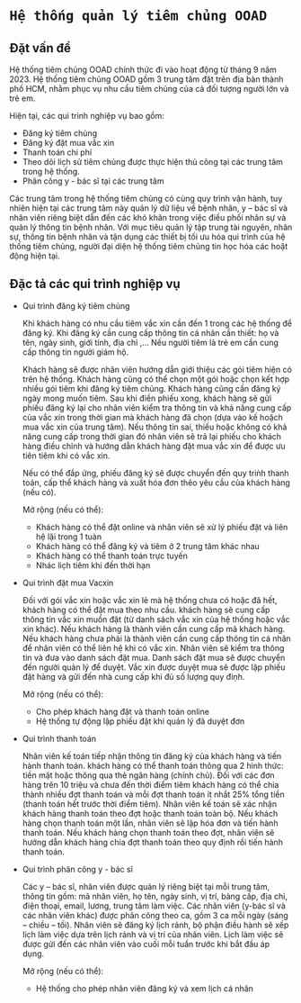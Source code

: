 # `Hệ thống quản lý tiêm chủng OOAD` 
## Đặt vấn đề
Hệ thống tiêm chủng OOAD chính thức đi vào hoạt động từ tháng 9 năm 2023. Hệ thống tiêm chủng OOAD gồm 3 trung tâm đặt trên địa bàn thành phố HCM, nhằm phục vụ nhu cầu tiêm chủng của cả đối tượng người lớn và trẻ em. 

Hiện tại, các qui trình nghiệp vụ bao gồm: 
- Đăng ký tiêm chủng
- Đăng ký đặt mua vắc xin
- Thanh toán chi phí
- Theo dõi lic̣h sử tiêm chủng được thực hiện thủ công tại các trung tâm trong hệ thống. 
- Phân công y - bác sĩ tại các trung tâm

Các trung tâm trong hệ thống tiêm chủng có cùng quy trình vận hành, tuy nhiên hiện tại các trung tâm này quản lý dữ liệu về bệnh nhân, y – bác sĩ và nhân viên riêng biệt dẫn đến các khó khăn trong việc điều phối nhân sự và quản lý thông tin bệnh nhân. Với mục tiêu quản lý tập trung tài nguyên, nhân sự, thông tin bệnh nhân và tận dụng các thiết bị tối ưu hóa qui trình của hệ thống tiêm chủng, người đại diện hệ thống tiêm chủng tin học hóa các hoặt động hiện tại.

## Đặc tả các qui trình nghiệp vụ
- Qui trình đăng ký tiêm chủng

    Khi khách hàng có nhu cầu tiêm vắc xin cần đến 1 trong các hệ thống để đăng ký. Khi đăng ký cần cung cấp thông tin cá nhân cần thiết: họ và tên, ngày sinh, giới tính, địa chỉ ,... Nếu người tiêm là trẻ em cần cung cấp thông tin người giám hộ.

    Khách hàng sẽ được nhân viên hướng dẫn giới thiệu các gói tiêm hiện có trên hệ thống. Khách hàng cũng có thể chọn một gói hoặc chọn kết hợp nhiều gói tiêm khi đăng ký tiêm chủng. Khách hàng cũng cần đăng ký ngày mong muốn tiêm. Sau khi điền phiếu xong, khách hàng sẽ gửi phiếu đăng ký lại cho nhân viên kiểm tra thông tin và khả năng cung cấp của vắc xin trong thời gian mà khách hàng đã chọn (dựa vào kế hoặch mua vắc xin của trung tâm). Nếu thông tin sai, thiếu hoặc không có khả năng cung cấp trong thời gian đó nhân viên sẽ trả lại phiếu cho khách hàng điều chỉnh và hướng dẫn khách hàng đặt mua vắc xin để được ưu tiên tiêm khi có vắc xin. 
    
    Nếu có thể đắp ứng, phiếu đăng ký sẽ được chuyển đến quy triǹh thanh toán, cấp thể khách hàng và xuất hóa đơn thêo yêu cầu của khách hàng (nếu có).

    Mở rộng (nếu có thể):
    - Khách hàng có thể đặt online và nhân viên sẽ xử lý phiếu đặt và liên hệ lặi trong 1 tuàn
    - Khách hàng có thể đăng ký và tiêm ở 2 trung tâm khác nhau
    - Khách hàng có thể thanh toán trực tuyến
    - Nhác lic̣h tiêm khi đến thời hạn

- Qui trình đặt mua Vacxin

    Đối với gói vắc xin hoặc vắc xin lẻ mà hệ thống chưa có hoặc đã hết, khách hàng có thể đặt mua theo nhu cầu. khách hàng sẽ cung cấp thông tin vắc xin muốn đặt (từ danh sách vắc xin của hệ thống hoặc vắc xin khác). Nếu khách hàng là thành viên cần cung cấp mã khách hàng. Nếu khách hàng chưa phải là thành viên cần cung cấp thông tin cá nhân để nhân viên có thể liên hệ khi có vắc xin. Nhân viên sẽ kiểm tra thông tin và đưa vào danh sách đặt mua. Danh sách đặt mua sẽ được chuyển đến người quản lý để duyệt. Vắc xin được duyệt mua sẽ được lập phiếu đặt hàng và gửi đến nhà cung cấp khi đủ số lượng quy điṇh.

    Mở rộng (nếu có thể):
    - Cho phép khách hàng đặt và thanh toán online
    - Hệ thống tự động lập phiếu đặt khi quản lý đã duyệt đơn


- Qui trình thanh toán

    Nhân viên kế toán tiếp nhận thông tin đăng ký của khách hàng và tiến hành thanh toán. khách hàng có thể thanh toán thông qua 2 hình thức: tiền mặt hoặc thông qua thẻ ngân hàng (chính chủ). Đối với các đơn hàng trên 10 triệu và chưa đến thời điểm tiêm khách hàng có thể chia thành nhiều đợt thanh toán và mỗi đợt thanh toán ít nhắt 25% tổng tiền (thanh toán hết trước thời điểm tiêm). Nhân viên kế toán sẽ xác nhận khách hàng thanh toán theo đợt hoặc thanh toán toàn bộ. Nếu khách hàng chọn thanh toán một lần, nhân viên sẽ lập hóa đơn và tiến hành thanh toán. Nếu khách hàng chọn thanh toán theo đợt, nhân viên sẽ hướng dẫn khách hàng chia đợt thanh toán theo quy định rồi tiến hành thanh toán.


- Qui trình phân công y - bác sĩ

    Các y – bác sĩ, nhân viên được quản lý riêng biệt tại mỗi trung tâm, thông tin gồm: mã nhân viên, họ tên, ngày sinh, vị trí, bàng cấp, địa chỉ, điện thoại, email, lương, trung tâm làm việc. Các nhân viên (y-bác sĩ và các nhân viên khác) được phân công theo ca, gồm 3 ca mỗi ngày (sáng – chiều – tối). Nhân viên sẽ đăng ký lịch rảnh, bộ phận điều hành sẽ xếp lic̣h làm việc dựa trên lịch rảnh và vị trí của nhân viên. Lịch làm việc sẽ được gửi đến các nhân viên vào cuối mỗi tuần trước khi bắt đầu áp dụng.

    Mở rộng (nếu có thể):
    - Hệ thống cho phép nhân viên đăng ký và xem lịch cá nhân




